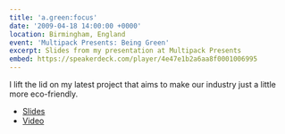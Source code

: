 ```yaml
---
title: 'a.green:focus'
date: '2009-04-18 14:00:00 +0000'
location: Birmingham, England
event: 'Multipack Presents: Being Green'
excerpt: Slides from my presentation at Multipack Presents
embed: https://speakerdeck.com/player/4e47e1b2a6aa8f0001006995
---
```

I lift the lid on my latest project that aims to make our industry just a little more eco-friendly.

  * [Slides](https://speakerdeck.com/paulrobertlloyd/announcing-a-dot-green-focus)
  * [Video](https://vimeo.com/4218263)
